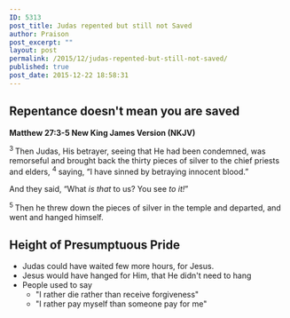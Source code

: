 ```yaml
---
ID: 5313
post_title: Judas repented but still not Saved
author: Praison
post_excerpt: ""
layout: post
permalink: /2015/12/judas-repented-but-still-not-saved/
published: true
post_date: 2015-12-22 18:58:31
---
```

<h2><strong>Repentance doesn't mean you are saved</strong></h2>
<strong><span class="passage-display-bcv">Matthew 27:3-5
</span><span class="passage-display-version">New King James Version (NKJV)</span></strong>

<span class="text Matt-27-3"><sup class="versenum">3 </sup>Then Judas, His betrayer, seeing that He had been condemned, was remorseful and brought back the thirty pieces of silver to the chief priests and elders, </span><span id="en-NKJV-24134" class="text Matt-27-4"><sup class="versenum">4 </sup>saying, “I have sinned by betraying innocent blood.”</span>

<span class="text Matt-27-4">And they said, “What <i>is that</i> to us? You see <i>to it!</i>”</span>

<span id="en-NKJV-24135" class="text Matt-27-5"><sup class="versenum">5 </sup>Then he threw down the pieces of silver in the temple and departed, and went and hanged himself.</span>
<h2><strong>Height of Presumptuous Pride</strong></h2>
<ul>
	<li>Judas could have waited few more hours, for Jesus.</li>
	<li>Jesus would have hanged for Him, that He didn't need to hang</li>
	<li>People used to say
<ul>
	<li>"I rather die rather than receive forgiveness"</li>
	<li>"I rather pay myself than someone pay for me"</li>
</ul>
</li>
</ul>